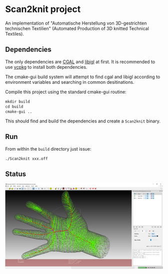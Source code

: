 # Scan2knit project

An implementation of "Automatische Herstellung von 3D-gestrichten technischen Textilien" (Automated Production of 3D knitted Technical Textiles).

## Dependencies

The only dependencies are [CGAL](https://doc.cgal.org/latest/Manual/windows.html) and [libigl](https://libigl.github.io/tutorial/) at first. It is recommended to use [vcpkg](https://github.com/microsoft/vcpkg) to install both dependencies.

The cmake-gui build system will attempt to find cgal and libigl according to environment variables and searching in common desitinations.

Compile this project using the standard cmake-gui routine:

    mkdir build
    cd build
    cmake-gui ..

This should find and build the dependencies and create a `Scan2knit` binary.

## Run

From within the `build` directory just issue:

    ./Scan2knit xxx.off

## Status

![hand-skel](./image/hand-skel.png)
